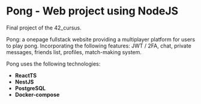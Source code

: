 # Pong - Web project using NodeJS
Final project of the 42_cursus.<br>

Pong: a onepage fullstack website providing a multiplayer platform for users to play pong. Incorporating the following features: JWT / 2FA, chat, private messages, friends list, profiles, match-making system.

Pong uses the following technologies:
- **ReactTS**
- **NestJS**
- **PostgreSQL**
- **Docker-compose**

